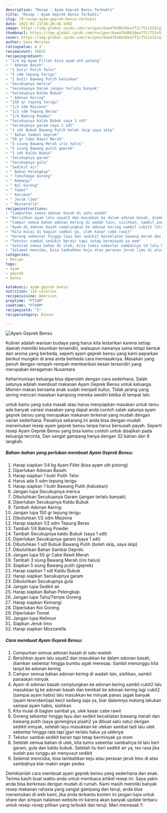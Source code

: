 ```yaml
---
description: "Resep : Ayam Geprek Bensu Terbukti"
title: "Resep : Ayam Geprek Bensu Terbukti"
slug: 79-resep-ayam-geprek-bensu-terbukti
date: 2021-01-21T16:20:48.540Z
image: https://img-global.cpcdn.com/recipes/6ae4f648b30ea7f2/751x532cq70/ayam-geprek-bensu-foto-resep-utama.jpg
thumbnail: https://img-global.cpcdn.com/recipes/6ae4f648b30ea7f2/751x532cq70/ayam-geprek-bensu-foto-resep-utama.jpg
cover: https://img-global.cpcdn.com/recipes/6ae4f648b30ea7f2/751x532cq70/ayam-geprek-bensu-foto-resep-utama.jpg
author: Kate Morales
ratingvalue: 4.3
reviewcount: 30025
recipeingredient:
- "1/4 kg Ayam Fillet bisa ayam uth potong"
- " Adonan Basah"
- "1 butir Putih Telor"
- "5 sdm tepung terigu"
- "1 butir Bawang Putih haluskan"
- "Secukupnya merica"
- "Secukupnya Garam jangan terlalu banyak"
- "Secukupnya Kaldu Bubuk"
- " Adonan Kering"
- "150 gr tepung terigu"
- "1/2 sdm Maizena"
- "1/2 sdm Tepung Beras"
- "1/4 Baking Powder"
- "Secukupnya kaldu Bubuk saya 1 sdt"
- "Secukupnya garam saya 1 sdt"
- "1 sdt Bubuk Bawang Putih boleh skip saya skip"
- " Bahan Sambal Geprek"
- "50 gr Cabe Rawit Merah"
- "3 siung Bawang Merah iris halus"
- "5 siung Bawang putih geprek"
- "1 sdt Kaldu Bubuk"
- "Secukupnya garam"
- "Secukupnya gula"
- "Sedikit air"
- " Bahan Pelengkap"
- " TahuTempe Goreng"
- " Kemangi"
- " Kol Goreng"
- " Tomat"
- " Ketimun"
- " Jeruk limo"
- " Mozzarella"
recipeinstructions:
- "Campurkan semua adonan basah di satu wadah"
- "Bersihkan ayam lalu sayat2 dan masukkan ke dalam adonan basah, diamkan sebentar hingga bumbu agak meresap. Sambil menunggu kita lanjut ke adonan kering"
- "Campur semua bahan adonan kering di wadah lain, sisihkan, sambil panaskan minyak"
- "Ayam di adonan basah cemplungkan ke adonan kering sambil cubit2 lalu masukkan lg ke adonan basah dan kembali ke adonan kering lagi cubit2 (sampai ayam habis) lalu masukkan ke minyak panas (agak banyak (ayam terendam)api kecil sedang saja ya, biar dalamnya matang lakukan sampai ayam habis, sisihkan"
- "Kita mulai di bagian sambal ya, ulek kasar cabe rawit"
- "Goreng sebentar hingga layu dan sedikit kecoklatan bawang merah dan bawang putih (saya gorengnya pisah2 ya dibuat satu satu) dengan sedikit minyak, setelah layu masukkan ke ulekan sambal tadi lalu ulek sebentar hingga rata tapi jgan terlalu halus ya uleknya"
- "Tekstur sambal sedikit berair tapi tetap berminyak ya mom"
- "Setelah semua bahan di ulek, kita tumis sebentar sambalnya td lalu beri garam, gula dan kaldu bubuk. Setelah itu beri sedikit air ya, tes rasa jika sudah pas tunggu air menyusut sedikit"
- "Selamat mencoba, bisa tambahkan keju atau perasan jeruk limo di atas sambqlnya biar makin seger pedes"
categories:
- Recipe
tags:
- ayam
- geprek
- bensu

katakunci: ayam geprek bensu 
nutrition: 124 calories
recipecuisine: American
preptime: "PT14M"
cooktime: "PT48M"
recipeyield: "2"
recipecategory: Dinner

---
```



![Ayam Geprek Bensu](https://img-global.cpcdn.com/recipes/6ae4f648b30ea7f2/751x532cq70/ayam-geprek-bensu-foto-resep-utama.jpg)

Kuliner adalah warisan budaya yang harus kita lestarikan karena setiap daerah memiliki keunikan tersendiri, walaupun namanya sama tetapi bentuk dan aroma yang berbeda, seperti ayam geprek bensu yang kami paparkan berikut mungkin di area anda berbeda cara memasaknya. Masakan yang penuh dengan rempah-rempah memberikan kesan tersendiri yang merupakan keragaman Nusantara



Keharmonisan keluarga bisa diperoleh dengan cara sederhana. Salah satunya adalah membuat makanan Ayam Geprek Bensu untuk keluarga. Momen makan bersama anak sudah menjadi kultur, Tidak jarang yang sering mencari masakan kampung mereka sendiri ketika di tempat lain.

untuk kamu yang suka masak atau harus menyiapkan masakan untuk tamu ada banyak variasi masakan yang dapat anda contoh salah satunya ayam geprek bensu yang merupakan makanan terkenal yang mudah dengan varian sederhana. Pasalnya sekarang ini anda bisa dengan mudah menemukan resep ayam geprek bensu tanpa harus bersusah payah.
Seperti resep Ayam Geprek Bensu yang bisa kamu contoh untuk disajikan pada keluarga tercinta. Dan sangat gampang hanya dengan 32 bahan dan 9 langkah.


<!--inarticleads1-->

##### Bahan-bahan yang perlukan membuat Ayam Geprek Bensu:

1. Harap siapkan 1/4 kg Ayam Fillet (bisa ayam uth potong)
1. Diperlukan  Adonan Basah:
1. Harap siapkan 1 butir Putih Telor
1. Harus ada 5 sdm tepung terigu
1. Harap siapkan 1 butir Bawang Putih (haluskan)
1. Jangan lupa Secukupnya merica
1. Dibutuhkan Secukupnya Garam (jangan terlalu banyak)
1. Diperlukan Secukupnya Kaldu Bubuk
1. Tambah  Adonan Kering:
1. Jangan lupa 150 gr tepung terigu
1. Dibutuhkan 1/2 sdm Maizena
1. Harap siapkan 1/2 sdm Tepung Beras
1. Tambah 1/4 Baking Powder
1. Tambah Secukupnya kaldu Bubuk (saya 1 sdt)
1. Diperlukan Secukupnya garam (saya 1 sdt)
1. Dibutuhkan 1 sdt Bubuk Bawang Putih (boleh skip, saya skip)
1. Dibutuhkan  Bahan Sambal Geprek:
1. Jangan lupa 50 gr Cabe Rawit Merah
1. Tambah 3 siung Bawang Merah (iris halus)
1. Siapkan 5 siung Bawang putih (geprek)
1. Harap siapkan 1 sdt Kaldu Bubuk
1. Harap siapkan Secukupnya garam
1. Dibutuhkan Secukupnya gula
1. Jangan lupa Sedikit air
1. Harap siapkan  Bahan Pelengkap:
1. Jangan lupa  Tahu/Tempe Goreng
1. Harap siapkan  Kemangi
1. Diperlukan  Kol Goreng
1. Diperlukan  Tomat
1. Jangan lupa  Ketimun
1. Siapkan  Jeruk limo
1. Harap siapkan  Mozzarella




<!--inarticleads2-->

##### Cara membuat  Ayam Geprek Bensu:

1. Campurkan semua adonan basah di satu wadah
1. Bersihkan ayam lalu sayat2 dan masukkan ke dalam adonan basah, diamkan sebentar hingga bumbu agak meresap. Sambil menunggu kita lanjut ke adonan kering
1. Campur semua bahan adonan kering di wadah lain, sisihkan, sambil panaskan minyak
1. Ayam di adonan basah cemplungkan ke adonan kering sambil cubit2 lalu masukkan lg ke adonan basah dan kembali ke adonan kering lagi cubit2 (sampai ayam habis) lalu masukkan ke minyak panas (agak banyak (ayam terendam)api kecil sedang saja ya, biar dalamnya matang lakukan sampai ayam habis, sisihkan
1. Kita mulai di bagian sambal ya, ulek kasar cabe rawit
1. Goreng sebentar hingga layu dan sedikit kecoklatan bawang merah dan bawang putih (saya gorengnya pisah2 ya dibuat satu satu) dengan sedikit minyak, setelah layu masukkan ke ulekan sambal tadi lalu ulek sebentar hingga rata tapi jgan terlalu halus ya uleknya
1. Tekstur sambal sedikit berair tapi tetap berminyak ya mom
1. Setelah semua bahan di ulek, kita tumis sebentar sambalnya td lalu beri garam, gula dan kaldu bubuk. Setelah itu beri sedikit air ya, tes rasa jika sudah pas tunggu air menyusut sedikit
1. Selamat mencoba, bisa tambahkan keju atau perasan jeruk limo di atas sambqlnya biar makin seger pedes




Demikianlah cara membuat ayam geprek bensu yang sederhana dan enak. Terima kasih buat waktu anda untuk membaca artikel resep ini. Saya yakin anda bisa berkreasi dengan mudah di rumah. Kami masih memiliki banyak resep makanan rahasia yang sangat gampang dan teruji, anda bisa menemukan di web kami, jika anda terbantu konten ini jangan lupa untuk share dan simpan halaman website ini karena akan banyak update terbaru untuk resep-resep pilihan yang terbukti dan teruji. Mari memasak !!. 
